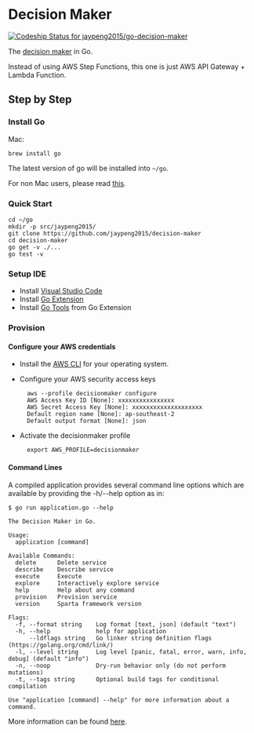 # Decision Maker

[ ![Codeship Status for jaypeng2015/go-decision-maker](https://app.codeship.com/projects/9ffed2c0-9513-0135-cd90-467ad8efcfd1/status?branch=master)](https://app.codeship.com/projects/251157)

The [decision maker](https://github.com/jaypeng2015/decision-maker) in Go.

Instead of using AWS Step Functions, this one is just AWS API Gateway + Lambda Function.

## Step by Step

### Install Go

Mac:

```
brew install go
```

The latest version of go will be installed into `~/go`.

For non Mac users, please read [this](https://golang.org/doc/install).

### Quick Start

```
cd ~/go
mkdir -p src/jaypeng2015/
git clone https://github.com/jaypeng2015/decision-maker
cd decision-maker
go get -v ./...
go test -v
```

### Setup IDE

 - Install [Visual Studio Code](https://code.visualstudio.com/)
 - Install [Go Extension](https://github.com/Microsoft/vscode-go/)
 - Install [Go Tools](https://github.com/Microsoft/vscode-go/wiki/Go-tools-that-the-Go-extension-depends-on) from Go Extension

 ### Provision

 #### Configure your AWS credentials

  - Install the [AWS CLI](http://docs.aws.amazon.com/cli/latest/userguide/installing.html) for your operating system.
  - Configure your AWS security access keys

    ```
      aws --profile decisionmaker configure
      AWS Access Key ID [None]: xxxxxxxxxxxxxxxx
      AWS Secret Access Key [None]: xxxxxxxxxxxxxxxxxxxx
      Default region name [None]: ap-southeast-2
      Default output format [None]: json
    ```

  - Activate the decisionmaker profile

    ```
      export AWS_PROFILE=decisionmaker
    ```

#### Command Lines

A compiled application provides several command line options which are available by providing the -h/--help option as in:

```
$ go run application.go --help

The Decision Maker in Go.

Usage:
  application [command]

Available Commands:
  delete      Delete service
  describe    Describe service
  execute     Execute
  explore     Interactively explore service
  help        Help about any command
  provision   Provision service
  version     Sparta framework version

Flags:
  -f, --format string    Log format [text, json] (default "text")
  -h, --help             help for application
      --ldflags string   Go linker string definition flags (https://golang.org/cmd/link/)
  -l, --level string     Log level [panic, fatal, error, warn, info, debug] (default "info")
  -n, --noop             Dry-run behavior only (do not perform mutations)
  -t, --tags string      Optional build tags for conditional compilation

Use "application [command] --help" for more information about a command.

```

More information can be found [here](http://gosparta.io/docs/application/commandline/).

